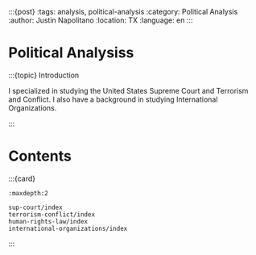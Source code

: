:::{post}
:tags: analysis, political-analysis
:category: Political Analysis
:author: Justin Napolitano
:location: TX
:language: en
:::


# Political Analysiss

:::{topic} Introduction

I specialized in studying the United States Supreme Court and Terrorism and Conflict.  I also have a background in studying International Organizations.

:::

# Contents

:::{card}

```{toctree}
:maxdepth:2

sup-court/index
terrorism-conflict/index
human-rights-law/index
international-organizations/index
```

:::
